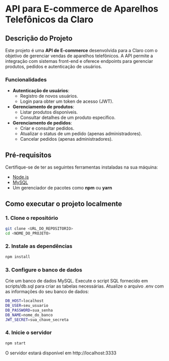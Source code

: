 # API para E-commerce de Aparelhos Telefônicos da Claro

## Descrição do Projeto

Este projeto é uma **API de E-commerce** desenvolvida para a Claro com o objetivo de gerenciar vendas de aparelhos telefônicos. A API permite a integração com sistemas front-end e oferece endpoints para gerenciar produtos, pedidos e autenticação de usuários.

### Funcionalidades

- **Autenticação de usuários**:
  - Registro de novos usuários.
  - Login para obter um token de acesso (JWT).
- **Gerenciamento de produtos**:
  - Listar produtos disponíveis.
  - Consultar detalhes de um produto específico.
- **Gerenciamento de pedidos**:
  - Criar e consultar pedidos.
  - Atualizar o status de um pedido (apenas administradores).
  - Cancelar pedidos (apenas administradores).



## Pré-requisitos

Certifique-se de ter as seguintes ferramentas instaladas na sua máquina:

- [Node.js](https://nodejs.org/)
- [MySQL](https://www.mysql.com/)
- Um gerenciador de pacotes como **npm** ou **yarn**



## Como executar o projeto localmente

### 1. Clone o repositório

```bash
git clone <URL_DO_REPOSITORIO>
cd <NOME_DO_PROJETO>
```

### 2. Instale as dependências

```bash
npm install
```

### 3. Configure o banco de dados

Crie um banco de dados MySQL. Execute o script SQL fornecido em scripts/db.sql para criar as tabelas necessárias. Atualize o arquivo .env com as informações do seu banco de dados:

```bash
DB_HOST=localhost
DB_USER=seu_usuario
DB_PASSWORD=sua_senha
DB_NAME=nome_do_banco
JWT_SECRET=sua_chave_secreta
```

### 4. Inicie o servidor

```bash
npm start
```
O servidor estará disponível em http://localhost:3333
